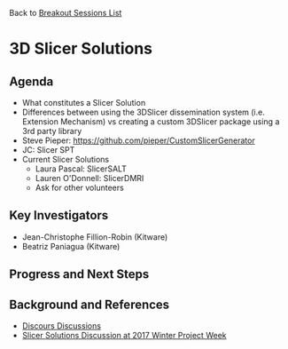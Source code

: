 Back to [Breakout Sessions List](../README.md#BreakoutSessions)

# 3D Slicer Solutions

## Agenda

* What constitutes a Slicer Solution
* Differences between using the 3DSlicer dissemination system (i.e. Extension Mechanism) vs creating a custom 3DSlicer package using a 3rd party library
* Steve Pieper: https://github.com/pieper/CustomSlicerGenerator
* JC: Slicer SPT
* Current Slicer Solutions
  * Laura Pascal: SlicerSALT
  * Lauren O'Donnell: SlicerDMRI
  * Ask for other volunteers

## Key Investigators

- Jean-Christophe Fillion-Robin (Kitware)
- Beatriz Paniagua (Kitware)

## Progress and Next Steps

<!--Describe progress and next steps in a few bullet points as you are making progress.-->

## Background and References

<!--Use this space for information that may help people better understand your project, like links to papers, source code, or data.-->

- [Discours Discussions](https://discourse.slicer.org/t/its-all-about-transitions-lets-talk-about-slicers-landing-page/113/28?u=jcfr)
- [Slicer Solutions Discussion at 2017 Winter Project Week](https://na-mic.org/wiki/2017_Winter_Project_Week/Organizations)
